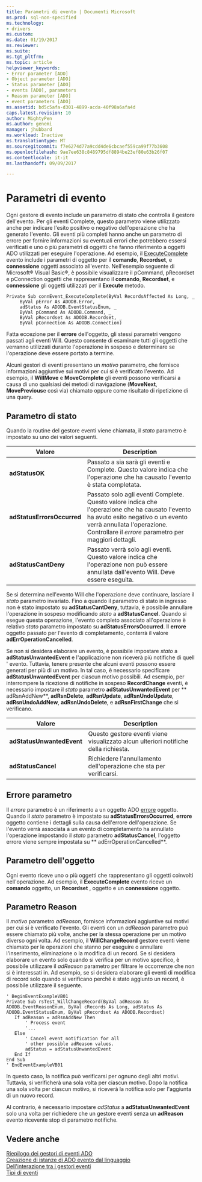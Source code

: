 ```yaml
---
title: Parametri di evento | Documenti Microsoft
ms.prod: sql-non-specified
ms.technology:
- drivers
ms.custom: 
ms.date: 01/19/2017
ms.reviewer: 
ms.suite: 
ms.tgt_pltfrm: 
ms.topic: article
helpviewer_keywords:
- Error parameter [ADO]
- Object parameter [ADO]
- Status parameter [ADO]
- events [ADO], parameters
- Reason parameter [ADO]
- event parameters [ADO]
ms.assetid: bd5c5afa-d301-4899-acda-40f98a6afa4d
caps.latest.revision: 10
author: MightyPen
ms.author: genemi
manager: jhubbard
ms.workload: Inactive
ms.translationtype: MT
ms.sourcegitcommit: f7e6274d77a9cdd4de6cbcaef559ca99f77b3608
ms.openlocfilehash: 9ae7ee638c8489795df8894be23ef80e63b26f07
ms.contentlocale: it-it
ms.lasthandoff: 09/09/2017

---
```

# <a name="event-parameters"></a>Parametri di evento
Ogni gestore di evento include un parametro di stato che controlla il gestore dell'evento. Per gli eventi Complete, questo parametro viene utilizzato anche per indicare l'esito positivo o negativo dell'operazione che ha generato l'evento. Gli eventi più completi hanno anche un parametro di errore per fornire informazioni su eventuali errori che potrebbero essersi verificati e uno o più parametri di oggetti che fanno riferimento a oggetti ADO utilizzati per eseguire l'operazione. Ad esempio, il [ExecuteComplete](../../../ado/reference/ado-api/executecomplete-event-ado.md) evento include i parametri di oggetto per il **comando**, **Recordset**, e **connessione** oggetti associato all'evento. Nell'esempio seguente di Microsoft® Visual Basic®, è possibile visualizzare il pCommand, pRecordset e pConnection oggetti che rappresentano il **comando**, **Recordset**, e **connessione** gli oggetti utilizzati per il **Execute** metodo.  
  
```  
Private Sub connEvent_ExecuteComplete(ByVal RecordsAffected As Long, _  
     ByVal pError As ADODB.Error, _  
     adStatus As ADODB.EventStatusEnum, _  
     ByVal pCommand As ADODB.Command, _  
     ByVal pRecordset As ADODB.Recordset, _  
     ByVal pConnection As ADODB.Connection)  
```  
  
 Fatta eccezione per il **errore** dell'oggetto, gli stessi parametri vengono passati agli eventi Will. Questo consente di esaminare tutti gli oggetti che verranno utilizzati durante l'operazione in sospeso e determinare se l'operazione deve essere portato a termine.  
  
 Alcuni gestori di eventi presentano un *motivo* parametro, che fornisce informazioni aggiuntive sui motivi per cui si è verificato l'evento. Ad esempio, il **WillMove** e **MoveComplete** gli eventi possono verificarsi a causa di uno qualsiasi dei metodi di navigazione (**MoveNext**, **MovePrevious**e così via) chiamato oppure come risultato di ripetizione di una query.  
  
## <a name="status-parameter"></a>Parametro di stato  
 Quando la routine del gestore eventi viene chiamata, il *stato* parametro è impostato su uno dei valori seguenti.  
  
|Valore|Description|  
|-----------|-----------------|  
|**adStatusOK**|Passato a sia sarà gli eventi e Complete. Questo valore indica che l'operazione che ha causato l'evento è stata completata.|  
|**adStatusErrorsOccurred**|Passato solo agli eventi Complete. Questo valore indica che l'operazione che ha causato l'evento ha avuto esito negativo o un evento verrà annullata l'operazione. Controllare il *errore* parametro per maggiori dettagli.|  
|**adStatusCantDeny**|Passato verrà solo agli eventi. Questo valore indica che l'operazione non può essere annullata dall'evento Will. Deve essere eseguita.|  
  
 Se si determina nell'evento Will che l'operazione deve continuare, lasciare il *stato* parametro invariato. Fino a quando il parametro di stato in ingresso non è stato impostato su **adStatusCantDeny**, tuttavia, è possibile annullare l'operazione in sospeso modificando *stato* a **adStatusCancel**. Quando si esegue questa operazione, l'evento completo associato all'operazione è relativo *stato* parametro impostato su **adStatusErrorsOccurred**. Il **errore** oggetto passato per l'evento di completamento, conterrà il valore **adErrOperationCancelled**.  
  
 Se non si desidera elaborare un evento, è possibile impostare *stato* a **adStatusUnwantedEvent** e l'applicazione non riceverà più notifiche di quell ' evento. Tuttavia, tenere presente che alcuni eventi possono essere generati per più di un motivo. In tal caso, è necessario specificare **adStatusUnwantedEvent** per ciascun motivo possibili. Ad esempio, per interrompere la ricezione di notifiche in sospeso **RecordChange** eventi, è necessario impostare il *stato* parametro **adStatusUnwantedEvent** per ** adRsnAddNew**, **adRsnDelete**, **adRsnUpdate**, **adRsnUndoUpdate**, **adRsnUndoAddNew**, **adRsnUndoDelete**, e **adRsnFirstChange** che si verificano.  
  
|Valore|Description|  
|-----------|-----------------|  
|**adStatusUnwantedEvent**|Questo gestore eventi viene visualizzato alcun ulteriori notifiche della richiesta.|  
|**adStatusCancel**|Richiedere l'annullamento dell'operazione che sta per verificarsi.|  
  
## <a name="error-parameter"></a>Errore parametro  
 Il *errore* parametro è un riferimento a un oggetto ADO [errore](../../../ado/reference/ado-api/error-object.md) oggetto. Quando il *stato* parametro è impostato su **adStatusErrorsOccurred**, **errore** oggetto contiene i dettagli sulla causa dell'errore dell'operazione. Se l'evento verrà associata a un evento di completamento ha annullato l'operazione impostando il *stato* parametro **adStatusCancel**, l'oggetto errore viene sempre impostata su ** adErrOperationCancelled**.  
  
## <a name="object-parameter"></a>Parametro dell'oggetto  
 Ogni evento riceve uno o più oggetti che rappresentano gli oggetti coinvolti nell'operazione. Ad esempio, il **ExecuteComplete** evento riceve un **comando** oggetto, un **Recordset** , oggetto e un **connessione** oggetto.  
  
## <a name="reason-parameter"></a>Parametro Reason  
 Il *motivo* parametro *adReason*, fornisce informazioni aggiuntive sui motivi per cui si è verificato l'evento. Gli eventi con un *adReason* parametro può essere chiamato più volte, anche per la stessa operazione per un motivo diverso ogni volta. Ad esempio, il **WillChangeRecord** gestore eventi viene chiamato per le operazioni che stanno per eseguire o annullare l'inserimento, eliminazione o la modifica di un record. Se si desidera elaborare un evento solo quando si verifica per un motivo specifico, è possibile utilizzare il *adReason* parametro per filtrare le occorrenze che non si è interessati in. Ad esempio, se si desidera elaborare gli eventi di modifica di record solo quando si verificano perché è stato aggiunto un record, è possibile utilizzare il seguente.  
  
```  
' BeginEventExampleVB01  
Private Sub rsTest_WillChangeRecord(ByVal adReason As ADODB.EventReasonEnum, ByVal cRecords As Long, adStatus As ADODB.EventStatusEnum, ByVal pRecordset As ADODB.Recordset)  
   If adReason = adRsnAddNew Then  
       ' Process event  
       '...  
   Else  
       ' Cancel event notification for all  
       ' other possible adReason values.  
       adStatus = adStatusUnwantedEvent  
   End If  
End Sub  
' EndEventExampleVB01  
```  
  
 In questo caso, la notifica può verificarsi per ognuno degli altri motivi. Tuttavia, si verificherà una sola volta per ciascun motivo. Dopo la notifica una sola volta per ciascun motivo, si riceverà la notifica solo per l'aggiunta di un nuovo record.  
  
 Al contrario, è necessario impostare *adStatus* a **adStatusUnwantedEvent** solo una volta per richiedere che un gestore eventi senza un **adReason** evento ricevente stop di parametro notifiche.  
  
## <a name="see-also"></a>Vedere anche  
 [Riepilogo dei gestori di eventi ADO](../../../ado/guide/data/ado-event-handler-summary.md)   
 [Creazione di istanze di ADO evento dal linguaggio](../../../ado/guide/data/ado-event-instantiation-by-language.md)   
 [Dell'interazione tra i gestori eventi](../../../ado/guide/data/how-event-handlers-work-together.md)   
 [Tipi di eventi](../../../ado/guide/data/types-of-events.md)

